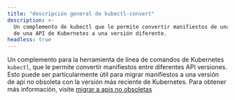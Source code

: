 ```yaml
---
title: "descripción general de kubectl-convert"
description: >-
  Un complemento de kubectl que le permite convertir manifiestos de una versión
  de una API de Kubernetes a una versión diferente.
headless: true
---
```


Un complemento para la herramienta de línea de comandos de Kubernetes `kubectl`, que le permite convertir manifiestos entre diferentes API versiones. Esto puede ser particularmente útil para migrar manifiestos a una versión de api no obsoleta con la versión más reciente de Kubernetes.
Para obtener más información, visite [migrar a apis no obsoletas](/docs/reference/using-api/deprecation-guide/#migrate-to-non-deprecated-apis)